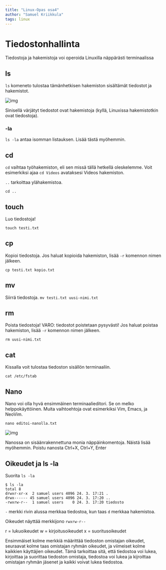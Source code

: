 ```yaml
---
title: "Linux-Opas osa4"
author: "Samuel Kriikkula"
tags: linux
---
```


# Tiedostonhallinta
Tiedostoja ja hakemistoja voi operoida Linuxilla näppärästi terminaalissa

## ls
`ls` komeneto tulostaa tämänhetkisen hakemiston sisältämät tiedostot ja hakemistot.
 
![img](/linux/ls.png)

Sinisellä värjätyt tiedostot ovat hakemistoja (kyllä, Linuxissa hakemistotkin ovat tiedostoja).

### -la
`ls -la` antaa isomman listauksen. Lisää tästä myöhemmin.

## cd
`cd` vaihtaa työhakemiston, eli sen missä tällä hetkellä oleskelemme.
Voit esimerkiksi ajaa `cd Videos` avataksesi Videos hakemiston.

`..` tarkoittaa ylähakemistoa.
```
cd ..
```

## touch
Luo tiedostoja! 
```
touch testi.txt
```

## cp
Kopioi tiedostoja. Jos haluat kopioida hakemiston, lisää `-r` komennon nimen jälkeen.
```
cp testi.txt kopio.txt
```

## mv
Siirrä tiedostoja.
`mv testi.txt uusi-nimi.txt`

## rm
Poista tiedostoja! VARO: tiedostot poistetaan pysyvästi! Jos haluat poistaa hakemiston, lisää `-r` komennon nimen jälkeen.
```
rm uusi-nimi.txt
```

## cat
Kissalla voit tulostaa tiedoston sisällön terminaaliin.
```
cat /etc/fstab
```

## Nano
Nano voi olla hyvä ensimmäinen terminaalieditori. Se on melko helppokäyttöinen. Muita vaihtoehtoja ovat esimerkiksi Vim, Emacs, ja NeoVim.

```
nano editoi-nanolla.txt
```

![img](/linux/nano.png)

Nanossa on sisäänrakennettuna monia näppäinkomentoja. Näistä lisää myöhemmin.
Poistu nanosta Ctrl+X, Ctrl+Y, Enter

## Oikeudet ja ls -la

Suorita `ls -la`
```
$ ls -la
total 8
drwxr-xr-x  2 samuel users 4096 24. 3. 17:21 .
drwx------ 45 samuel users 4096 24. 3. 17:20 ..
-rwxrw-r--  1 samuel users    0 24. 3. 17:20 tiedosto
```

`-` merkki rivin alussa merkkaa tiedostoa, kun taas `d` merkkaa hakemistoa.

Oikeudet näyttää merkkijono `rwxrw-r--`

r = lukuoikeudet
w = kirjoitusoikeudet
x = suoritusoikeudet

Ensimmäiset kolme merkkiä määrittää tiedoston omistajan oikeudet, seuraavat kolme taas omistajan ryhmän oikeudet, ja viimeiset kolme kaikkien käyttäjien oikeudet.
Tämä tarkoittaa sitä, että tiedostoa voi lukea, kirjoittaa ja suorittaa tiedoston omistaja, tiedostoa voi lukea ja kijroittaa omistajan ryhmän jäsenet ja kaikki voivat lukea tiedostoa.
